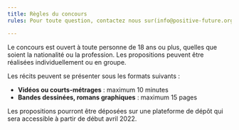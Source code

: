 ```yaml
---
title: Règles du concours
rules: Pour toute question, contactez nous sur(info@positive-future.org)[mail-to:info@positive-future.org].

---
```

Le concours est ouvert à toute personne de 18 ans ou plus, quelles que soient la nationalité ou la profession. Les propositions peuvent être réalisées individuellement ou en groupe.

Les récits peuvent se présenter sous les formats suivants :

* **Vidéos ou courts-métrages** : maximum 10 minutes
* **Bandes dessinées, romans graphiques** : maximum 15 pages


Les propositions pourront être déposées sur une plateforme de dépôt qui sera accessible à partir de début avril 2022.
